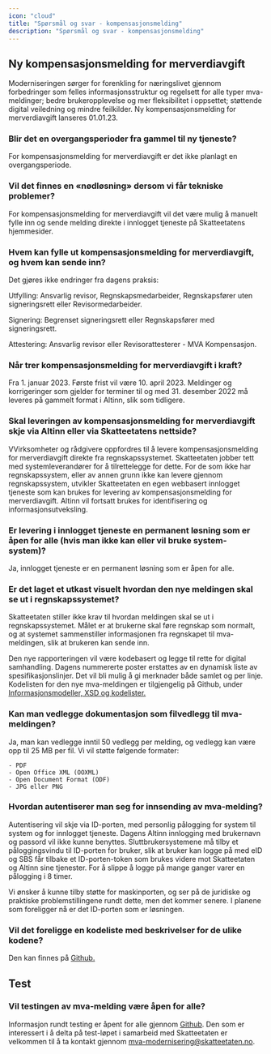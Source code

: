 ```yaml
---
icon: "cloud"
title: "Spørsmål og svar - kompensasjonsmelding"
description: "Spørsmål og svar - kompensasjonsmelding"
---
```


## Ny kompensasjonsmelding for merverdiavgift

Moderniseringen sørger for forenkling for næringslivet gjennom forbedringer som felles informasjonsstruktur og regelsett for alle typer mva-meldinger; bedre brukeropplevelse og mer fleksibilitet i oppsettet; støttende digital veiledning og mindre feilkilder. Ny kompensasjonsmelding for merverdiavgift lanseres 01.01.23.


### Blir det en overgangsperioder fra gammel til ny tjeneste?

For kompensasjonsmelding for merverdiavgift er det ikke planlagt en overgangsperiode.

### Vil det finnes en «nødløsning» dersom vi får tekniske problemer?

For kompensasjonsmelding for merverdiavgift vil det være mulig å manuelt fylle inn og sende melding direkte i innlogget tjeneste på Skatteetatens hjemmesider.

### Hvem kan fylle ut kompensasjonsmelding for merverdiavgift, og hvem kan sende inn?

Det gjøres ikke endringer fra dagens praksis:

Utfylling: Ansvarlig revisor, Regnskapsmedarbeider, Regnskapsfører uten signeringsrett eller Revisormedarbeider.

Signering: Begrenset signeringsrett eller Regnskapsfører med signeringsrett. 

Attestering: Ansvarlig revisor eller Revisorattesterer - MVA Kompensasjon.

### Når trer kompensasjonsmelding for merverdiavgift i kraft?
Fra 1. januar 2023. Første frist vil være 10. april 2023. Meldinger og korrigeringer som gjelder for terminer til og med 31. desember 2022 må leveres på gammelt format i Altinn, slik som tidligere.

### Skal leveringen av kompensasjonsmelding for merverdiavgift skje via Altinn eller via Skatteetatens nettside?

VVirksomheter og rådgivere oppfordres til å levere kompensasjonsmelding for merverdiavgift direkte fra regnskapssystemet. Skatteetaten jobber tett med systemleverandører for å tilrettelegge for dette. For de som ikke har regnskapssystem, eller av annen grunn ikke kan levere gjennom regnskapssystem, utvikler Skatteetaten en egen webbasert innlogget tjeneste som kan brukes for levering av kompensasjonsmelding for merverdiavgift. Altinn vil fortsatt brukes for identifisering og informasjonsutveksling.

### Er levering i innlogget tjeneste en permanent løsning som er åpen for alle (hvis man ikke kan eller vil bruke system-system)?

Ja, innlogget tjeneste er en permanent løsning som er åpen for alle.

### Er det laget et utkast visuelt hvordan den nye meldingen skal se ut i regnskapssystemet?

Skatteetaten stiller ikke krav til hvordan meldingen skal se ut i regnskapssystemet. Målet er at brukerne skal føre regnskap som normalt, og at systemet sammenstiller informasjonen fra regnskapet til mva-meldingen, slik at brukeren kan sende inn.

Den nye rapporteringen vil være kodebasert og legge til rette for digital samhandling. Dagens nummererte poster erstattes av en dynamisk liste av spesifikasjonslinjer. Det vil bli mulig å gi merknader både samlet og per linje.
Kodelisten for den nye mva-meldingen er tilgjengelig på Github, under [Informasjonsmodeller, XSD og kodelister.](https://skatteetaten.github.io/mva-meldingen/kompensasjon/informasjonsmodell/#kodelister)

### Kan man vedlegge dokumentasjon som filvedlegg til mva-meldingen?

Ja, man kan vedlegge inntil 50 vedlegg per melding, og vedlegg kan være opp til 25 MB per fil.
Vi vil støtte følgende formater:

    - PDF
    - Open Office XML (OOXML)
    - Open Document Format (ODF)
    - JPG eller PNG

### Hvordan autentiserer man seg for innsending av mva-melding?

Autentisering vil skje via ID-porten, med personlig pålogging for system til system og for innlogget tjeneste. Dagens Altinn innlogging med brukernavn og passord vil ikke kunne benyttes. Sluttbrukersystemene må tilby et påloggingsvindu til ID-porten for bruker, slik at bruker kan logge på med eID og SBS får tilbake et ID-porten-token som brukes videre mot Skatteetaten og Altinn sine tjenester. For å slippe å logge på mange ganger varer en pålogging i 8 timer.

Vi ønsker å kunne tilby støtte for maskinporten, og ser på de juridiske og praktiske problemstillingene rundt dette, men det kommer senere. I planene som foreligger nå er det ID-porten som er løsningen.

### Vil det foreligge en kodeliste med beskrivelser for de ulike kodene?

Den kan finnes på [Github.](https://skatteetaten.github.io/mva-meldingen/kompensasjon/informasjonsmodell/#kodelister)


## Test

### Vil testingen av mva-melding være åpen for alle?

Informasjon rundt testing er åpent for alle gjennom [Github](https://skatteetaten.github.io/mva-meldingen/kompensasjon/test/).
Den som er interessert i å delta på test-løpet i samarbeid med Skatteetaten er velkommen til å ta kontakt gjennom mva-modernisering@skatteetaten.no.

